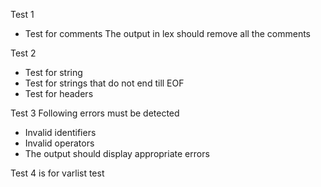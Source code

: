 Test 1
 - Test for comments
The output in lex should remove all the comments 

Test 2
 - Test for string
 - Test for strings that do not end till EOF
 - Test for headers

Test 3
Following errors must be detected
 - Invalid identifiers
 - Invalid operators
 - The output should display appropriate errors

 Test 4 is for varlist test